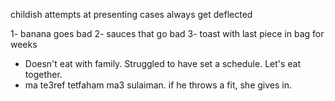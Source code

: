 childish
attempts at presenting cases always get deflected

1- banana goes bad
2- sauces that go bad
3- toast with last piece in bag for weeks

- Doesn't eat with family. Struggled to have set a schedule. Let's eat together. 
- ma te3ref tetfaham ma3 sulaiman. if he throws a fit, she gives in. 
